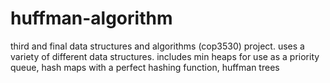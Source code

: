 # huffman-algorithm

third and final data structures and algorithms (cop3530) project. uses a variety of different data structures. includes min heaps for use as a priority queue, hash maps with a perfect hashing function, huffman trees

